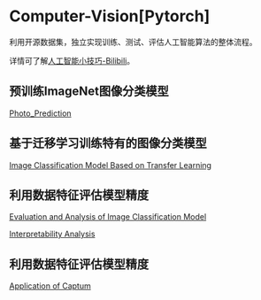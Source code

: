 # Computer-Vision[Pytorch]
利用开源数据集，独立实现训练、测试、评估人工智能算法的整体流程。

详情可了解<a href='https://space.bilibili.com/515814822/channel/seriesdetail?sid=3130333&ctype=0'>人工智能小技巧-Bilibili</a>。

## 预训练ImageNet图像分类模型

<a href='https://www.bilibili.com/video/BV1D44y197YX/?spm_id_from=333.999.0.0'>Photo_Prediction</a>

## 基于迁移学习训练特有的图像分类模型

<a href='https://www.bilibili.com/video/BV1kR4y117yf/?spm_id_from=333.999.0.0&vd_source=a24c565b3a8dffe05e6d6502dbb5f36a'>Image Classification Model Based on Transfer Learning</a>

## 利用数据特征评估模型精度

<a href='https://www.bilibili.com/video/BV1av4y117K4/?spm_id_from=333.999.0.0&vd_source=a24c565b3a8dffe05e6d6502dbb5f36a'>Evaluation and Analysis of Image Classification Model</a>

<a href='https://www.bilibili.com/video/BV1vs4y147Sq/?spm_id_from=333.999.0.0'>Interpretability Analysis</a>

## 利用数据特征评估模型精度

<a href='https://www.bilibili.com/video/BV1d14y1F7ND/?spm_id_from=333.999.0.0&vd_source=a24c565b3a8dffe05e6d6502dbb5f36a'>Application of Captum</a>


